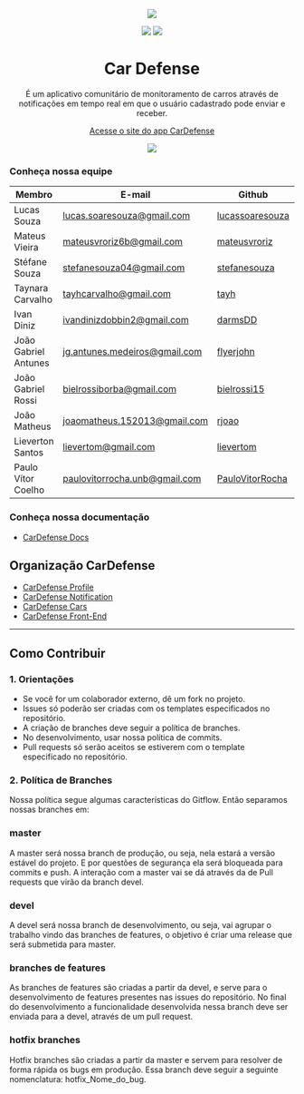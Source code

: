 
<p align="center"> <img src="https://i.imgur.com/zuldpGo.png" /></p>

<p align="center">
 <a><img src="https://img.shields.io/badge/docs-Github%20Pages-blue.svg"></a>
 <a><img src="https://img.shields.io/badge/license-GLP--3.0-red.svg"></a>
</p>

<h1 align="center"> Car Defense </h1>
<p align="center"> É um aplicativo comunitário de monitoramento de carros através de notificações em tempo real em que o usuário cadastrado pode enviar e receber.</p>

<p align="center">
  <a href="https://fga-eps-mds.github.io/2018.2-CarDefense/">Acesse o site do app CarDefense</a>
</p>

<p align="center">
<a href="https://play.google.com/store/apps/details?id=com.cardefense.cardefense"><img src="https://i.imgur.com/3YcEpgg.png"/></a> </p>

### Conheça nossa equipe

| Membro | E-mail | Github | Papel |Matricula|
|-------------------------------|--------------------------|----------------------------------|----------------------|------------|
| Lucas Souza	| lucas.soaresouza@gmail.com | [lucassoaresouza](https://github.com/lucassoaresouza) | Scrum Master |
| Mateus Vieira	| mateusvroriz6b@gmail.com	| [mateusvroriz](https://github.com/mateusvroriz) | Arquiteto de Software |14/0154981|
| Stéfane Souza	| stefanesouza04@gmail.com | [stefanesouza](https://github.com/stefanesouza) | Product Owner |
| Taynara Carvalho | tayhcarvalho@gmail.com | [tayh](https://github.com/tayh) | DevOps |		
| Ivan Diniz | ivandinizdobbin2@gmail.com	| [darmsDD](https://github.com/darmsDD) | Desenvolvedor |
| João Gabriel Antunes | jg.antunes.medeiros@gmail.com | [flyerjohn](https://github.com/flyerjohn) | Desenvolvedor |
| João Gabriel Rossi	| bielrossiborba@gmail.com	| [bielrossi15](https://github.com/bielrossi15) | Desenvolvedor|
| João Matheus	| joaomatheus.152013@gmail.com	| [rjoao](https://github.com/rjoao) | Desenvolvedor |
| Lieverton Santos	| lievertom@gmail.com		| [lievertom](https://github.com/lievertom) | Desenvolvedor |
| Paulo Vítor Coelho	| paulovitorrocha.unb@gmail.com	| [PauloVitorRocha](https://github.com/PauloVitorRocha) | Desenvolvedor |17/0062465|
### Conheça nossa documentação
* [CarDefense Docs](https://fga-eps-mds.github.io/2018.2-CarDefense/docs/index.html)

## Organização CarDefense
* [CarDefense Profile](https://github.com/CarDefense/CarDefense_Profile)
* [CarDefense Notification](https://github.com/CarDefense/CarDefense_Notification)
* [CarDefense Cars](https://github.com/CarDefense/CarDefense_Cars)
* [CarDefense Front-End](https://github.com/CarDefense/CarDefense_FrontEnd)

---

## Como Contribuir
### 1. Orientações
* Se você for um colaborador externo, dê um fork no projeto.
* Issues só poderão ser criadas com os templates especificados no repositório.
* A criação de branches deve seguir a política de branches.
* No desenvolvimento, usar nossa política de commits.
* Pull requests só serão aceitos se estiverem com o template especificado no repositório.

### 2. Política de Branches
Nossa política segue algumas características do Gitflow. Então separamos nossas branches em:

### **master**
A master será nossa branch de produção, ou seja, nela estará a versão estável do projeto. E por questões de segurança ela será bloqueada para commits e push. A interação com a master vai se dá através da de Pull requests que virão da branch devel.

### **devel**
A devel será nossa branch de desenvolvimento, ou seja, vai agrupar o trabalho vindo das branches de features, o objetivo é criar uma release que será submetida para master.

### **branches de features**
As branches de features são criadas a partir da devel, e serve para o desenvolvimento de features presentes nas issues do repositório. No final do desenvolvimento a funcionalidade desenvolvida nessa branch deve ser enviada para a devel, através de um pull request.

### **hotfix branches**
Hotfix branches são criadas a partir da master e servem para resolver de forma rápida os bugs em produção. Essa branch deve seguir a seguinte nomenclatura: hotfix_Nome_do_bug.
